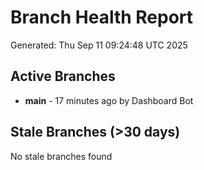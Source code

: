 # Branch Health Report
Generated: Thu Sep 11 09:24:48 UTC 2025

## Active Branches
- **main** - 17 minutes ago by Dashboard Bot

## Stale Branches (>30 days)
No stale branches found
